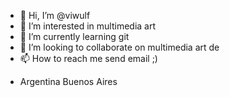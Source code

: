 - 👋 Hi, I’m @viwulf
- 👀 I’m interested in multimedia art
- 🌱 I’m currently learning git
- 💞️ I’m looking to collaborate on multimedia art de
- 📫 How to reach me send email ;)
* Argentina Buenos Aires
